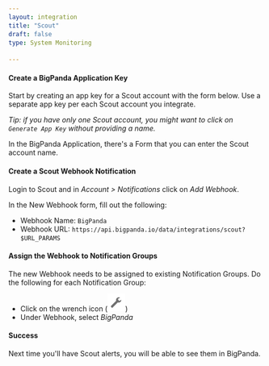 ```yaml
---
layout: integration 
title: "Scout"
draft: false
type: System Monitoring

---
```


#### Create a BigPanda Application Key

Start by creating an app key for a Scout account with the form below. Use a separate app key per each Scout account you integrate. 

*Tip: if you have only one Scout account, you might want to click on `Generate App Key` without providing a name.*

<!-- app-only-start -->
<!-- include 'integrations/multiple/multiple' -->
<!-- app-only-end -->
<!-- docs-only-start -->

In the BigPanda Application, there's a Form that you can enter the Scout account name.

<!-- docs-only-end -->

<!-- section-separator -->
#### Create a Scout Webhook Notification  

Login to Scout and in *Account > Notifications* click on *Add Webhook*.  

In the New Webhook form, fill out the following:  

* Webhook Name: `BigPanda`
* Webhook URL: `https://api.bigpanda.io/data/integrations/scout?$URL_PARAMS`


<!-- section-separator -->
#### Assign the Webhook to Notification Groups

The new Webhook needs to be assigned to existing Notification Groups. Do the following for each Notification Group:

* Click on the wrench icon (![media/wrench.png](/media/wrench.png)) 
* Under Webhook, select *BigPanda*

<!-- section-separator -->

#### Success
Next time you'll have Scout alerts, you will be able to see them in BigPanda.
